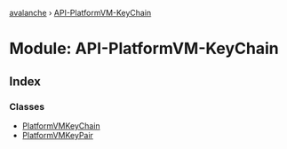 [avalanche](../README.md) › [API-PlatformVM-KeyChain](api_platformvm_keychain.md)

# Module: API-PlatformVM-KeyChain

## Index

### Classes

* [PlatformVMKeyChain](../classes/api_platformvm_keychain.platformvmkeychain.md)
* [PlatformVMKeyPair](../classes/api_platformvm_keychain.platformvmkeypair.md)
